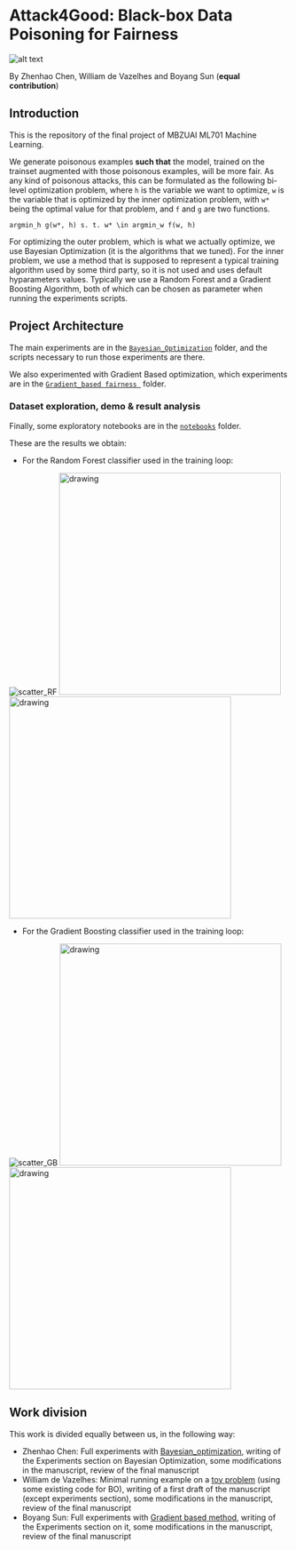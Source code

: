 # Attack4Good: Black-box Data Poisoning for Fairness
![alt text](https://mbzuai.ac.ae/application/themes/mbzuai/dist/images/mbzuai_logo.png)

By Zhenhao Chen, William de Vazelhes and Boyang Sun (**equal contribution**)

## Introduction
This is the repository of the final project of MBZUAI ML701 Machine Learning.

We generate poisonous examples **such that** the model, trained on the trainset augmented with those poisonous examples, will be more fair. As any kind of poisonous attacks, this can be formulated as the following bi-level optimization problem, where `h` is the variable we want to optimize, `w` is the variable that is optimized by the inner optimization problem, with `w*` being the optimal value for that problem, and `f` and `g` are two functions.

`argmin_h g(w*, h) s. t. w* \in argmin_w f(w, h)`

For optimizing the outer problem, which is what we actually optimize, we use Bayesian Optimization (it is the algorithms that we tuned). For the inner problem, we use a method that is supposed to represent a typical training algorithm used by some third party, so it is not used and uses default hyparameters values. Typically we use a Random Forest and a Gradient Boosting Algorithm, both of which can be chosen as parameter when running the experiments scripts.

## Project Architecture
The main experiments are in the [``Bayesian_Optimization``](./Bayesian_Optimization) folder, and the scripts necessary to run those experiments are there.

We also experimented with Gradient Based optimization, which experiments are in the [``Gradient_based fairness ``](https://github.com/viewsetting/Attack4Good/tree/main/Gradient_based%20Fairness) folder.

### Dataset exploration, demo & result analysis
Finally, some exploratory notebooks are in the [``notebooks``](./notebooks) folder.


These are the results we obtain: 

- For the Random Forest classifier used in the training loop:


![scatter_RF](https://user-images.githubusercontent.com/31916524/144737209-65af5722-8334-4976-aada-339627f91810.png)
<img src="https://user-images.githubusercontent.com/31916524/144737810-3e7d5f56-7fc1-4fe5-b122-3ad31547285b.jpg" alt="drawing" width="400"/>
<img src="https://user-images.githubusercontent.com/31916524/144737821-5e67200f-fb98-4ba0-855c-948726e4fd32.jpg" alt="drawing" width="400"/>

- For the Gradient Boosting classifier used in the training loop:

![scatter_GB](https://user-images.githubusercontent.com/31916524/144737211-503c3015-ec47-44b3-bf37-3588f099a636.png)
<img src="https://user-images.githubusercontent.com/31916524/144737829-80445b6d-af6c-46e8-bc2c-b7cae0c75c7e.jpg" alt="drawing" width="400"/>
<img src="https://user-images.githubusercontent.com/31916524/144737830-8db88b3c-1f7f-4454-847b-23bffbb1c7db.jpg" alt="drawing" width="400"/>

## Work division
This work is divided equally between us, in the following way:
- Zhenhao Chen: Full experiments with [Bayesian_optimization](./Bayesian_Optimization), writing of the Experiments section on Bayesian Optimization, some modifications in the manuscript, review of the final manuscript
- William de Vazelhes: Minimal running example on a [toy problem](https://github.com/viewsetting/Attack4Good/tree/main/notebooks) (using some existing code for BO), writing of a first draft of the manuscript (except experiments section), some modifications in the manuscript, review of the final manuscript
- Boyang Sun: Full experiments with [Gradient based method](https://github.com/viewsetting/Attack4Good/tree/main/Gradient_based%20Fairness), writing of the Experiments section on it, some modifications in the manuscript, review of the final manuscript
